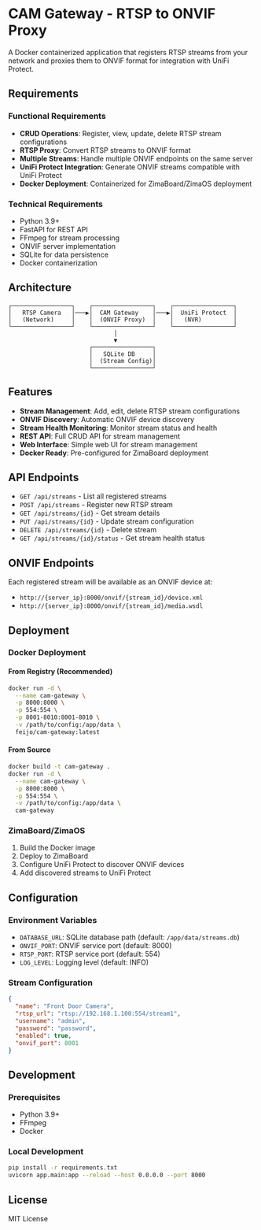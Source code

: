 # CAM Gateway - RTSP to ONVIF Proxy

A Docker containerized application that registers RTSP streams from your network and proxies them to ONVIF format for integration with UniFi Protect.

## Requirements

### Functional Requirements
- **CRUD Operations**: Register, view, update, delete RTSP stream configurations
- **RTSP Proxy**: Convert RTSP streams to ONVIF format
- **Multiple Streams**: Handle multiple ONVIF endpoints on the same server
- **UniFi Protect Integration**: Generate ONVIF streams compatible with UniFi Protect
- **Docker Deployment**: Containerized for ZimaBoard/ZimaOS deployment

### Technical Requirements
- Python 3.9+
- FastAPI for REST API
- FFmpeg for stream processing
- ONVIF server implementation
- SQLite for data persistence
- Docker containerization

## Architecture

```
┌─────────────────┐    ┌─────────────────┐    ┌─────────────────┐
│   RTSP Camera   │───▶│  CAM Gateway    │───▶│  UniFi Protect  │
│   (Network)     │    │  (ONVIF Proxy)  │    │   (NVR)         │
└─────────────────┘    └─────────────────┘    └─────────────────┘
                              │
                              ▼
                       ┌─────────────────┐
                       │   SQLite DB     │
                       │  (Stream Config)│
                       └─────────────────┘
```

## Features

- **Stream Management**: Add, edit, delete RTSP stream configurations
- **ONVIF Discovery**: Automatic ONVIF device discovery
- **Stream Health Monitoring**: Monitor stream status and health
- **REST API**: Full CRUD API for stream management
- **Web Interface**: Simple web UI for stream management
- **Docker Ready**: Pre-configured for ZimaBoard deployment

## API Endpoints

- `GET /api/streams` - List all registered streams
- `POST /api/streams` - Register new RTSP stream
- `GET /api/streams/{id}` - Get stream details
- `PUT /api/streams/{id}` - Update stream configuration
- `DELETE /api/streams/{id}` - Delete stream
- `GET /api/streams/{id}/status` - Get stream health status

## ONVIF Endpoints

Each registered stream will be available as an ONVIF device at:
- `http://{server_ip}:8000/onvif/{stream_id}/device.xml`
- `http://{server_ip}:8000/onvif/{stream_id}/media.wsdl`

## Deployment

### Docker Deployment

#### From Registry (Recommended)
```bash
docker run -d \
  --name cam-gateway \
  -p 8000:8000 \
  -p 554:554 \
  -p 8001-8010:8001-8010 \
  -v /path/to/config:/app/data \
  feijo/cam-gateway:latest
```

#### From Source
```bash
docker build -t cam-gateway .
docker run -d \
  --name cam-gateway \
  -p 8000:8000 \
  -p 554:554 \
  -v /path/to/config:/app/data \
  cam-gateway
```

### ZimaBoard/ZimaOS
1. Build the Docker image
2. Deploy to ZimaBoard
3. Configure UniFi Protect to discover ONVIF devices
4. Add discovered streams to UniFi Protect

## Configuration

### Environment Variables
- `DATABASE_URL`: SQLite database path (default: `/app/data/streams.db`)
- `ONVIF_PORT`: ONVIF service port (default: 8000)
- `RTSP_PORT`: RTSP service port (default: 554)
- `LOG_LEVEL`: Logging level (default: INFO)

### Stream Configuration
```json
{
  "name": "Front Door Camera",
  "rtsp_url": "rtsp://192.168.1.100:554/stream1",
  "username": "admin",
  "password": "password",
  "enabled": true,
  "onvif_port": 8001
}
```

## Development

### Prerequisites
- Python 3.9+
- FFmpeg
- Docker

### Local Development
```bash
pip install -r requirements.txt
uvicorn app.main:app --reload --host 0.0.0.0 --port 8000
```

## License

MIT License 